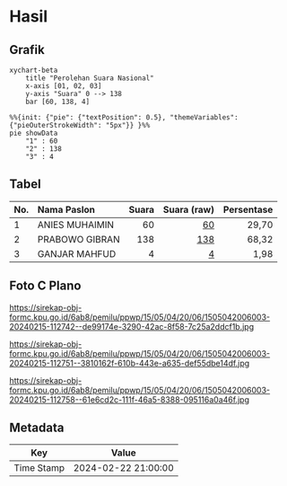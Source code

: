 # Hasil

## Grafik

```mermaid
xychart-beta
    title "Perolehan Suara Nasional"
    x-axis [01, 02, 03]
    y-axis "Suara" 0 --> 138
    bar [60, 138, 4]
```

```mermaid
%%{init: {"pie": {"textPosition": 0.5}, "themeVariables": {"pieOuterStrokeWidth": "5px"}} }%%
pie showData
    "1" : 60
    "2" : 138
    "3" : 4
```

## Tabel

| No. | Nama Paslon    | Suara | Suara (raw) | Persentase |
|:--- |:-------------- | -----:| -----------:| ----------:|
| 1   | ANIES MUHAIMIN | 60    | [60][p-1]   | 29,70      |
| 2   | PRABOWO GIBRAN | 138   | [138][p-2]  | 68,32      |
| 3   | GANJAR MAHFUD  | 4     | [4][p-3]    | 1,98       |


[p-1]: https://github.com/gigit-pemilu/pemilu-2024/blob/main/pilpres/hitung-suara/sub/15-jambi/sub/05--muaro-jambi/sub/04-maro-sebo/sub/2006-danau-lamo/sub/003-tps/sub/paslon-1.txt
[p-2]: https://github.com/gigit-pemilu/pemilu-2024/blob/main/pilpres/hitung-suara/sub/15-jambi/sub/05--muaro-jambi/sub/04-maro-sebo/sub/2006-danau-lamo/sub/003-tps/sub/paslon-2.txt
[p-3]: https://github.com/gigit-pemilu/pemilu-2024/blob/main/pilpres/hitung-suara/sub/15-jambi/sub/05--muaro-jambi/sub/04-maro-sebo/sub/2006-danau-lamo/sub/003-tps/sub/paslon-3.txt

## Foto C Plano

https://sirekap-obj-formc.kpu.go.id/6ab8/pemilu/ppwp/15/05/04/20/06/1505042006003-20240215-112742--de99174e-3290-42ac-8f58-7c25a2ddcf1b.jpg

https://sirekap-obj-formc.kpu.go.id/6ab8/pemilu/ppwp/15/05/04/20/06/1505042006003-20240215-112751--3810162f-610b-443e-a635-def55dbe14df.jpg

https://sirekap-obj-formc.kpu.go.id/6ab8/pemilu/ppwp/15/05/04/20/06/1505042006003-20240215-112758--61e6cd2c-111f-46a5-8388-095116a0a46f.jpg


## Metadata

| Key        | Value               |
| ---------- | ------------------- |
| Time Stamp | 2024-02-22 21:00:00 |



